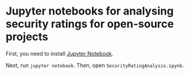 # Jupyter notebooks for analysing security ratings for open-source projects

First, you need to install [Jupyter Notebook](https://jupyter.org/install).

Next, run `jupyter notebook`. Then, open `SecurityRatingAnalysis.ipynb`.
